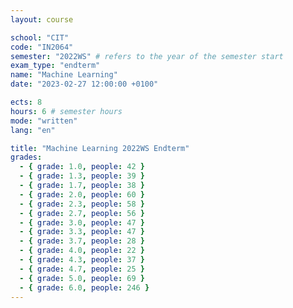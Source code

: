 ```yaml
---
layout: course

school: "CIT"
code: "IN2064"
semester: "2022WS" # refers to the year of the semester start
exam_type: "endterm"
name: "Machine Learning"
date: "2023-02-27 12:00:00 +0100"

ects: 8
hours: 6 # semester hours
mode: "written"
lang: "en"

title: "Machine Learning 2022WS Endterm"
grades:
  - { grade: 1.0, people: 42 }
  - { grade: 1.3, people: 39 }
  - { grade: 1.7, people: 38 }
  - { grade: 2.0, people: 60 }
  - { grade: 2.3, people: 58 }
  - { grade: 2.7, people: 56 }
  - { grade: 3.0, people: 47 }
  - { grade: 3.3, people: 47 }
  - { grade: 3.7, people: 28 }
  - { grade: 4.0, people: 22 }
  - { grade: 4.3, people: 37 }
  - { grade: 4.7, people: 25 }
  - { grade: 5.0, people: 69 }
  - { grade: 6.0, people: 246 }
---
```

